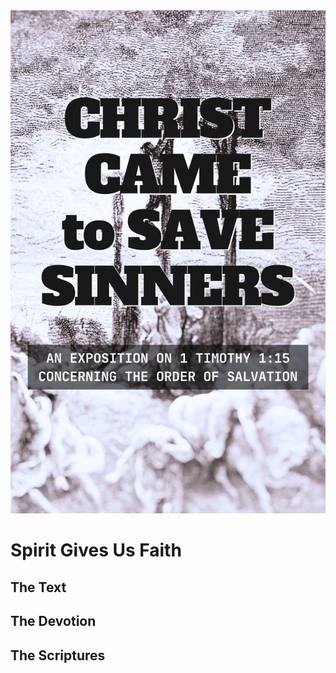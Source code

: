 <img class="intro-right" src="../images/book-ccss-3.jpg">

# Spirit Gives Us Faith

## The Text

## The Devotion

## The Scriptures
